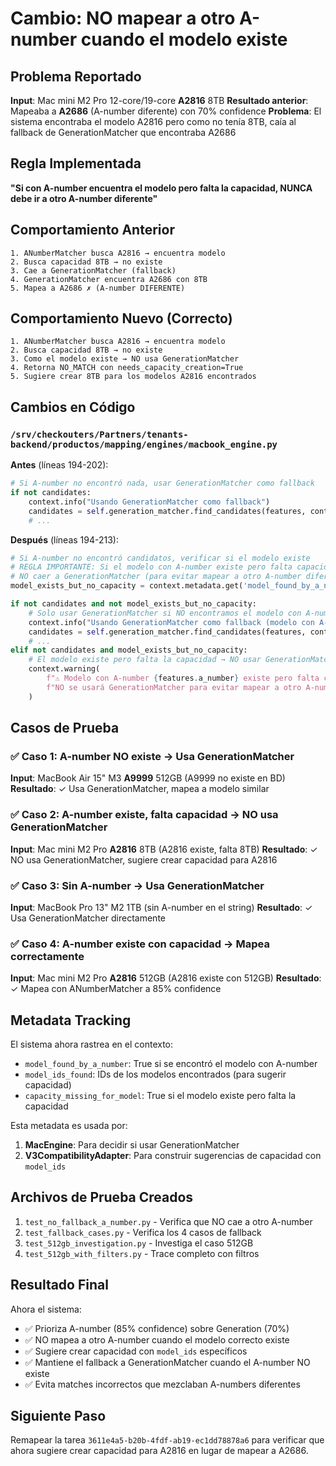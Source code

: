 # Cambio: NO mapear a otro A-number cuando el modelo existe

## Problema Reportado

**Input**: Mac mini M2 Pro 12-core/19-core **A2816** 8TB
**Resultado anterior**: Mapeaba a **A2686** (A-number diferente) con 70% confidence
**Problema**: El sistema encontraba el modelo A2816 pero como no tenía 8TB, caía al fallback de GenerationMatcher que encontraba A2686

## Regla Implementada

**"Si con A-number encuentra el modelo pero falta la capacidad, NUNCA debe ir a otro A-number diferente"**

## Comportamiento Anterior

```
1. ANumberMatcher busca A2816 → encuentra modelo
2. Busca capacidad 8TB → no existe
3. Cae a GenerationMatcher (fallback)
4. GenerationMatcher encuentra A2686 con 8TB
5. Mapea a A2686 ✗ (A-number DIFERENTE)
```

## Comportamiento Nuevo (Correcto)

```
1. ANumberMatcher busca A2816 → encuentra modelo
2. Busca capacidad 8TB → no existe
3. Como el modelo existe → NO usa GenerationMatcher
4. Retorna NO_MATCH con needs_capacity_creation=True
5. Sugiere crear 8TB para los modelos A2816 encontrados
```

## Cambios en Código

### `/srv/checkouters/Partners/tenants-backend/productos/mapping/engines/macbook_engine.py`

**Antes** (líneas 194-202):
```python
# Si A-number no encontró nada, usar GenerationMatcher como fallback
if not candidates:
    context.info("Usando GenerationMatcher como fallback")
    candidates = self.generation_matcher.find_candidates(features, context)
    # ...
```

**Después** (líneas 194-213):
```python
# Si A-number no encontró candidatos, verificar si el modelo existe
# REGLA IMPORTANTE: Si el modelo con A-number existe pero falta capacidad,
# NO caer a GenerationMatcher (para evitar mapear a otro A-number diferente)
model_exists_but_no_capacity = context.metadata.get('model_found_by_a_number', False)

if not candidates and not model_exists_but_no_capacity:
    # Solo usar GenerationMatcher si NO encontramos el modelo con A-number
    context.info("Usando GenerationMatcher como fallback (modelo con A-number NO existe)")
    candidates = self.generation_matcher.find_candidates(features, context)
    # ...
elif not candidates and model_exists_but_no_capacity:
    # El modelo existe pero falta la capacidad → NO usar GenerationMatcher
    context.warning(
        f"⚠️ Modelo con A-number {features.a_number} existe pero falta capacidad. "
        f"NO se usará GenerationMatcher para evitar mapear a otro A-number diferente."
    )
```

## Casos de Prueba

### ✅ Caso 1: A-number NO existe → Usa GenerationMatcher
**Input**: MacBook Air 15" M3 **A9999** 512GB (A9999 no existe en BD)
**Resultado**: ✓ Usa GenerationMatcher, mapea a modelo similar

### ✅ Caso 2: A-number existe, falta capacidad → NO usa GenerationMatcher
**Input**: Mac mini M2 Pro **A2816** 8TB (A2816 existe, falta 8TB)
**Resultado**: ✓ NO usa GenerationMatcher, sugiere crear capacidad para A2816

### ✅ Caso 3: Sin A-number → Usa GenerationMatcher
**Input**: MacBook Pro 13" M2 1TB (sin A-number en el string)
**Resultado**: ✓ Usa GenerationMatcher directamente

### ✅ Caso 4: A-number existe con capacidad → Mapea correctamente
**Input**: Mac mini M2 Pro **A2816** 512GB (A2816 existe con 512GB)
**Resultado**: ✓ Mapea con ANumberMatcher a 85% confidence

## Metadata Tracking

El sistema ahora rastrea en el contexto:
- `model_found_by_a_number`: True si se encontró el modelo con A-number
- `model_ids_found`: IDs de los modelos encontrados (para sugerir capacidad)
- `capacity_missing_for_model`: True si el modelo existe pero falta la capacidad

Esta metadata es usada por:
1. **MacEngine**: Para decidir si usar GenerationMatcher
2. **V3CompatibilityAdapter**: Para construir sugerencias de capacidad con `model_ids`

## Archivos de Prueba Creados

1. `test_no_fallback_a_number.py` - Verifica que NO cae a otro A-number
2. `test_fallback_cases.py` - Verifica los 4 casos de fallback
3. `test_512gb_investigation.py` - Investiga el caso 512GB
4. `test_512gb_with_filters.py` - Trace completo con filtros

## Resultado Final

Ahora el sistema:
- ✅ Prioriza A-number (85% confidence) sobre Generation (70%)
- ✅ NO mapea a otro A-number cuando el modelo correcto existe
- ✅ Sugiere crear capacidad con `model_ids` específicos
- ✅ Mantiene el fallback a GenerationMatcher cuando el A-number NO existe
- ✅ Evita matches incorrectos que mezclaban A-numbers diferentes

## Siguiente Paso

Remapear la tarea `3611e4a5-b20b-4fdf-ab19-ec1dd78878a6` para verificar que ahora sugiere crear capacidad para A2816 en lugar de mapear a A2686.
